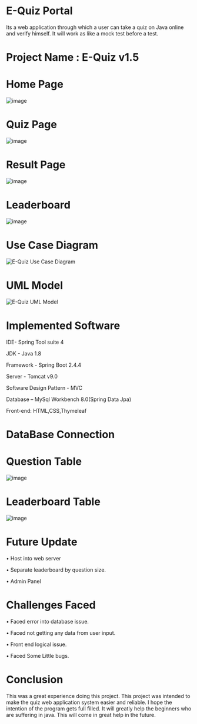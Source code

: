 # E-Quiz Portal


Its a web application through which a  user can take a quiz on Java online and verify himself. It will work as like a mock test before a test.

# Project Name :  E-Quiz v1.5

# Home Page 

![image](https://user-images.githubusercontent.com/60839928/145071555-9330bbdc-8f9f-44a7-a79c-7520ecd413a5.png)


# Quiz Page 

![image](https://user-images.githubusercontent.com/60839928/145071913-4f292846-1034-485b-a367-9ee5f45873ed.png)


# Result Page

![image](https://user-images.githubusercontent.com/60839928/145072004-7c8a117a-85f3-4164-aeaf-d9d30cf53755.png)

# Leaderboard

![image](https://user-images.githubusercontent.com/60839928/145072236-ba5def98-1872-4069-a7dc-a656448be8e9.png)

# Use Case Diagram 

![E-Quiz Use Case Diagram ](https://user-images.githubusercontent.com/63856744/114263563-15bc2600-9a08-11eb-95c1-df844ee7bfe7.png)

# UML Model 

![E-Quiz UML Model](https://user-images.githubusercontent.com/63856744/114263590-4f8d2c80-9a08-11eb-80da-3899ee29ced3.png)

# Implemented Software 
IDE- Spring Tool suite 4 

JDK - Java 1.8

Framework - Spring Boot 2.4.4 

Server - Tomcat v9.0

Software Design Pattern - MVC 

Database – MySql Workbench 8.0(Spring Data Jpa)

Front-end: HTML,CSS,Thymeleaf

# DataBase Connection 
# Question Table 

![image](https://user-images.githubusercontent.com/60839928/126137517-2fc11d78-59fd-4ca8-9417-c47e991f52df.png)

# Leaderboard Table

![image](https://user-images.githubusercontent.com/60839928/126137985-8ade869d-51f1-47af-bfe1-b98fd082ff7b.png)

# Future Update 
• 	Host into web server

•	  Separate leaderboard by question size.

•	  Admin Panel

# Challenges Faced 

•	  Faced error into database issue.

•	  Faced not getting any data from user input.

•	  Front end logical issue.

•	  Faced Some Little bugs.

# Conclusion 
This was a great experience doing this project. This project was intended to make the quiz web application system easier and reliable. I hope the intention of the program gets full filled. It will greatly help the beginners who are suffering in java. This will come in great help in the future.

